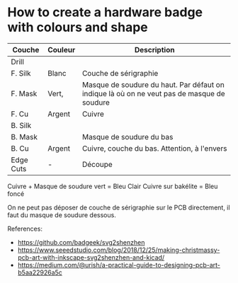 # How to create a hardware badge with colours and shape



| Couche | Couleur | Description       |
| ------ | ------- | ----------------- |
| Drill | 
| F. Silk | Blanc | Couche de sérigraphie |
| F. Mask | Vert, | Masque de soudure du haut. Par défaut on indique là où on ne veut pas de masque de soudure |
| F. Cu | Argent | Cuivre |
| B. Silk |
| B. Mask |   | Masque de soudure du bas |
| B. Cu | Argent | Cuivre, couche du bas. Attention, à l'envers |
| Edge Cuts | - | Découpe |


Cuivre + Masque de soudure vert = Bleu Clair
Cuivre sur bakélite = Bleu foncé

On ne peut pas déposer de couche de sérigraphie sur le PCB directement, il faut du masque de soudure dessous.

References:

- https://github.com/badgeek/svg2shenzhen
- https://www.seeedstudio.com/blog/2018/12/25/making-christmassy-pcb-art-with-inkscape-svg2shenzhen-and-kicad/
- https://medium.com/@urish/a-practical-guide-to-designing-pcb-art-b5aa22926a5c
